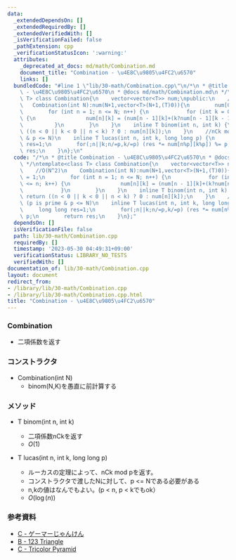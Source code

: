 ```yaml
---
data:
  _extendedDependsOn: []
  _extendedRequiredBy: []
  _extendedVerifiedWith: []
  _isVerificationFailed: false
  _pathExtension: cpp
  _verificationStatusIcon: ':warning:'
  attributes:
    _deprecated_at_docs: md/math/Combination.md
    document_title: "Combination - \u4E8C\u9805\u4FC2\u6570"
    links: []
  bundledCode: "#line 1 \"lib/30-math/Combination.cpp\"\n/*\n * @title Combination\
    \ - \u4E8C\u9805\u4FC2\u6570\n * @docs md/math/Combination.md\n */\ntemplate<class\
    \ T> class Combination{\n    vector<vector<T>> num;\npublic:\n    //O(N^2)\n \
    \   Combination(int N):num(N+1,vector<T>(N+1,(T)0)){\n        num[0][0] = 1;\n\
    \        for (int n = 1; n <= N; n++) {\n            for (int k = 0; k <= n; k++)\
    \ {\n                num[n][k] = (num[n - 1][k]+(k?num[n - 1][k - 1]:0));\n  \
    \          }\n        }\n    }\n    inline T binom(int n, int k) {\n        return\
    \ ((n < 0 || k < 0 || n < k) ? 0 : num[n][k]);\n    }\n    //nCk mod p (p is prime\
    \ & p <= N)\n    inline T lucas(int n, int k, long long p) {\n        long long\
    \ res=1;\n        for(;n||k;n/=p,k/=p) (res *= num[n%p][k%p]) %= p;\n        return\
    \ res;\n    }\n};\n"
  code: "/*\n * @title Combination - \u4E8C\u9805\u4FC2\u6570\n * @docs md/math/Combination.md\n\
    \ */\ntemplate<class T> class Combination{\n    vector<vector<T>> num;\npublic:\n\
    \    //O(N^2)\n    Combination(int N):num(N+1,vector<T>(N+1,(T)0)){\n        num[0][0]\
    \ = 1;\n        for (int n = 1; n <= N; n++) {\n            for (int k = 0; k\
    \ <= n; k++) {\n                num[n][k] = (num[n - 1][k]+(k?num[n - 1][k - 1]:0));\n\
    \            }\n        }\n    }\n    inline T binom(int n, int k) {\n       \
    \ return ((n < 0 || k < 0 || n < k) ? 0 : num[n][k]);\n    }\n    //nCk mod p\
    \ (p is prime & p <= N)\n    inline T lucas(int n, int k, long long p) {\n   \
    \     long long res=1;\n        for(;n||k;n/=p,k/=p) (res *= num[n%p][k%p]) %=\
    \ p;\n        return res;\n    }\n};"
  dependsOn: []
  isVerificationFile: false
  path: lib/30-math/Combination.cpp
  requiredBy: []
  timestamp: '2023-05-30 04:49:31+09:00'
  verificationStatus: LIBRARY_NO_TESTS
  verifiedWith: []
documentation_of: lib/30-math/Combination.cpp
layout: document
redirect_from:
- /library/lib/30-math/Combination.cpp
- /library/lib/30-math/Combination.cpp.html
title: "Combination - \u4E8C\u9805\u4FC2\u6570"
---
```

### Combination
- 二項係数を返す

### コンストラクタ
- Combination(int N)
  - binom(N,K)を愚直に前計算する 

### メソッド
- T binom(int n, int k)
  - 二項係数nCkを返す
  - $O(1)$

- T lucas(int n, int k, long long p)
  - ルーカスの定理によって、nCk mod pを返す。
  - コンストラクタで渡したNに対して、p <= Nである必要がある
  - n,kの値はなんでもよい。(p < n, p < kでもok）
  - $O(\log(n))$

### 参考資料
- [C - ゲーマーじゃんけん](https://atcoder.jp/contests/dwango2015-prelims/tasks/dwango2015_prelims_3)
- [B - 123 Triangle](https://atcoder.jp/contests/agc043/tasks/agc043_b)
- [C - Tricolor Pyramid](https://atcoder.jp/contests/arc117/tasks/arc117_c)
